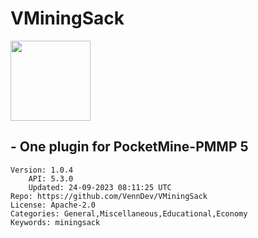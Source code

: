 # VMiningSack
<img src="https://raw.githubusercontent.com/VennDev/VMiningSack/708c22433244609b75ea05c5609de643513db23b/icon.png" width="128" height="128" />

## - One plugin for PocketMine-PMMP 5
```properties
Version: 1.0.4
    API: 5.3.0
    Updated: 24-09-2023 08:11:25 UTC
Repo: https://github.com/VennDev/VMiningSack
License: Apache-2.0
Categories: General,Miscellaneous,Educational,Economy
Keywords: miningsack
```